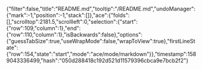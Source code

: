 {"filter":false,"title":"README.md","tooltip":"/README.md","undoManager":{"mark":-1,"position":-1,"stack":[]},"ace":{"folds":[],"scrolltop":2181.5,"scrollleft":0,"selection":{"start":{"row":109,"column":1},"end":{"row":110,"column":1},"isBackwards":false},"options":{"guessTabSize":true,"useWrapMode":false,"wrapToView":true},"firstLineState":{"row":154,"state":"start","mode":"ace/mode/markdown"}},"timestamp":1589043336499,"hash":"050d288418c192d521d11579396cbca9e7bcb2f2"}